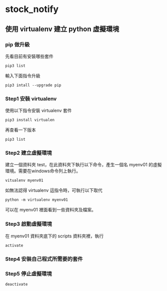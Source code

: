 # stock_notify
## 使用 virtualenv 建立 python 虛擬環境

### pip 做升級
先看目前有安裝哪些套件
```
pip3 list
```
輸入下面指令升級
```
pip3 intall --upgrade pip
```
### Step1 安裝 virtualenv
使用以下指令安裝 virtualenv 套件
```
pip3 install virtualen
```
再查看一下版本
```
pip3 list
```
### Step2 建立虛擬環境

建立一個資料夾 test，在此資料夾下執行以下命令，產生一個名 myenv01 的虛擬環境。需要在windows命令列上執行。

```
vitualenv myenv01
```
如無法認得 virtualenv 這指令時，可執行以下取代
```
python -m virtualenv myenv01
```
可以在 myenv01 裡面看到一些資料夾及檔案。
### Step3 啟動虛擬環境
在 myenv01 資料夾底下的 scripts 資料夾裡，執行
```
activate
```
### Step4 安裝自己程式所需要的套件
### Step5 停止虛擬環境
```
deactivate
```